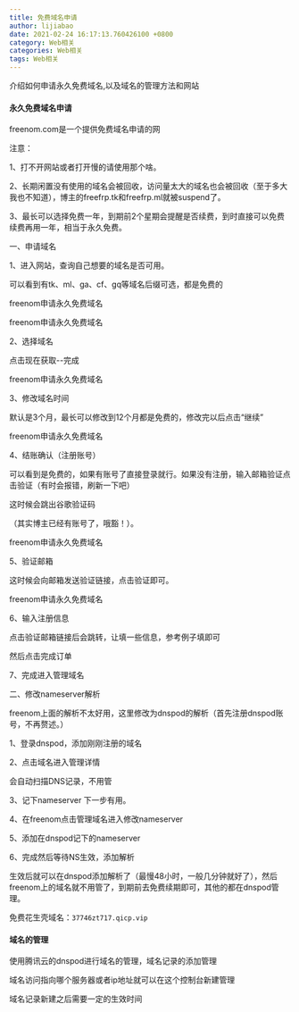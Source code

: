 ```yaml
---
title: 免费域名申请
author: lijiabao
date: 2021-02-24 16:17:13.760426100 +0800
category: Web相关
categories: Web相关
tags: Web相关
---
```

介绍如何申请永久免费域名,以及域名的管理方法和网站

#### 永久免费域名申请

freenom.com是一个提供免费域名申请的网

注意：

1、打不开网站或者打开慢的请使用那个啥。

2、长期闲置没有使用的域名会被回收，访问量太大的域名也会被回收（至于多大我也不知道），博主的freefrp.tk和freefrp.ml就被suspend了。

3、最长可以选择免费一年，到期前2个星期会提醒是否续费，到时直接可以免费续费再用一年，相当于永久免费。

一、申请域名

1、进入网站，查询自己想要的域名是否可用。

可以看到有tk、ml、ga、cf、gq等域名后缀可选，都是免费的

freenom申请永久免费域名


freenom申请永久免费域名


2、选择域名

点击现在获取--完成

freenom申请永久免费域名


3、修改域名时间

默认是3个月，最长可以修改到12个月都是免费的，修改完以后点击“继续”

freenom申请永久免费域名


4、结账确认（注册账号）

可以看到是免费的，如果有账号了直接登录就行。如果没有注册，输入邮箱验证点击验证（有时会报错，刷新一下吧）

这时候会跳出谷歌验证码

（其实博主已经有账号了，哦豁！）。

freenom申请永久免费域名


5、验证邮箱

这时候会向邮箱发送验证链接，点击验证即可。

freenom申请永久免费域名


6、输入注册信息

点击验证邮箱链接后会跳转，让填一些信息，参考例子填即可

然后点击完成订单

7、完成进入管理域名


二、修改nameserver解析

freenom上面的解析不太好用，这里修改为dnspod的解析（首先注册dnspod账号，不再赘述。）

1、登录dnspod，添加刚刚注册的域名

2、点击域名进入管理详情

会自动扫描DNS记录，不用管

3、记下nameserver
下一步有用。


4、在freenom点击管理域名进入修改nameserver


5、添加在dnspod记下的nameserver

 

6、完成然后等待NS生效，添加解析

生效后就可以在dnspod添加解析了（最慢48小时，一般几分钟就好了），然后freenom上的域名就不用管了，到期前去免费续期即可，其他的都在dnspod管理。



免费花生壳域名：`37746zt717.qicp.vip`



#### 域名的管理

使用腾讯云的dnspod进行域名的管理，域名记录的添加管理


域名访问指向哪个服务器或者ip地址就可以在这个控制台新建管理


域名记录新建之后需要一定的生效时间
